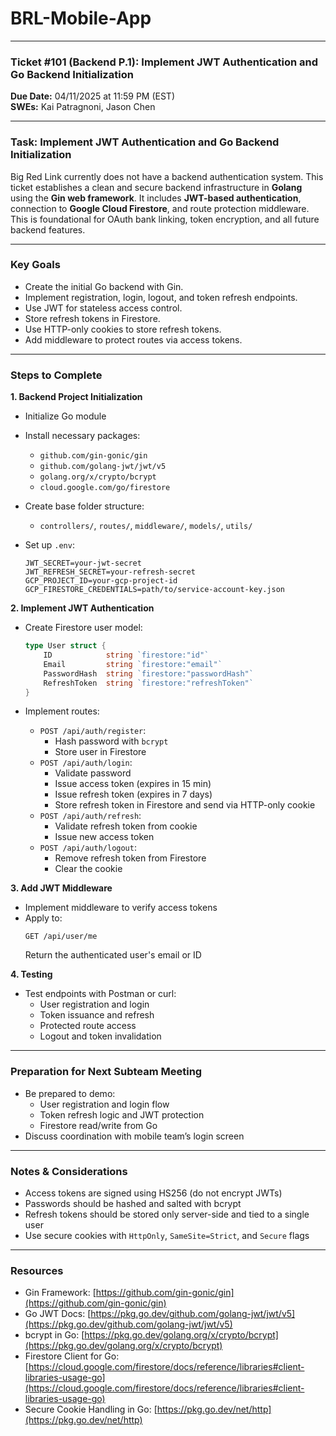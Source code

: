 # BRL-Mobile-App

---

### **Ticket #101 (Backend P.1): Implement JWT Authentication and Go Backend Initialization**  
**Due Date:** 04/11/2025 at 11:59 PM (EST)  
**SWEs:** Kai Patragnoni, Jason Chen

---

### **Task: Implement JWT Authentication and Go Backend Initialization**  
Big Red Link currently does not have a backend authentication system. This ticket establishes a clean and secure backend infrastructure in **Golang** using the **Gin web framework**. It includes **JWT-based authentication**, connection to **Google Cloud Firestore**, and route protection middleware. This is foundational for OAuth bank linking, token encryption, and all future backend features.

---

### **Key Goals**
- Create the initial Go backend with Gin.
- Implement registration, login, logout, and token refresh endpoints.
- Use JWT for stateless access control.
- Store refresh tokens in Firestore.
- Use HTTP-only cookies to store refresh tokens.
- Add middleware to protect routes via access tokens.

---

### **Steps to Complete**

**1. Backend Project Initialization**
- Initialize Go module
- Install necessary packages:
  - `github.com/gin-gonic/gin`
  - `github.com/golang-jwt/jwt/v5`
  - `golang.org/x/crypto/bcrypt`
  - `cloud.google.com/go/firestore`
- Create base folder structure:
  - `controllers/`, `routes/`, `middleware/`, `models/`, `utils/`

- Set up `.env`:
  ```
  JWT_SECRET=your-jwt-secret
  JWT_REFRESH_SECRET=your-refresh-secret
  GCP_PROJECT_ID=your-gcp-project-id
  GCP_FIRESTORE_CREDENTIALS=path/to/service-account-key.json
  ```

**2. Implement JWT Authentication**
- Create Firestore user model:
  ```go
  type User struct {
      ID            string `firestore:"id"`
      Email         string `firestore:"email"`
      PasswordHash  string `firestore:"passwordHash"`
      RefreshToken  string `firestore:"refreshToken"`
  }
  ```

- Implement routes:
  - `POST /api/auth/register`:
    - Hash password with `bcrypt`
    - Store user in Firestore
  - `POST /api/auth/login`:
    - Validate password
    - Issue access token (expires in 15 min)
    - Issue refresh token (expires in 7 days)
    - Store refresh token in Firestore and send via HTTP-only cookie
  - `POST /api/auth/refresh`:
    - Validate refresh token from cookie
    - Issue new access token
  - `POST /api/auth/logout`:
    - Remove refresh token from Firestore
    - Clear the cookie

**3. Add JWT Middleware**
- Implement middleware to verify access tokens
- Apply to:
  ```
  GET /api/user/me
  ```
  Return the authenticated user's email or ID

**4. Testing**
- Test endpoints with Postman or curl:
  - User registration and login
  - Token issuance and refresh
  - Protected route access
  - Logout and token invalidation

---

### **Preparation for Next Subteam Meeting**
- Be prepared to demo:
  - User registration and login flow
  - Token refresh logic and JWT protection
  - Firestore read/write from Go
- Discuss coordination with mobile team’s login screen

---

### **Notes & Considerations**
- Access tokens are signed using HS256 (do not encrypt JWTs)
- Passwords should be hashed and salted with bcrypt
- Refresh tokens should be stored only server-side and tied to a single user
- Use secure cookies with `HttpOnly`, `SameSite=Strict`, and `Secure` flags

---

### **Resources**
- Gin Framework: [https://github.com/gin-gonic/gin](https://github.com/gin-gonic/gin)  
- Go JWT Docs: [https://pkg.go.dev/github.com/golang-jwt/jwt/v5](https://pkg.go.dev/github.com/golang-jwt/jwt/v5)  
- bcrypt in Go: [https://pkg.go.dev/golang.org/x/crypto/bcrypt](https://pkg.go.dev/golang.org/x/crypto/bcrypt)  
- Firestore Client for Go: [https://cloud.google.com/firestore/docs/reference/libraries#client-libraries-usage-go](https://cloud.google.com/firestore/docs/reference/libraries#client-libraries-usage-go)  
- Secure Cookie Handling in Go: [https://pkg.go.dev/net/http](https://pkg.go.dev/net/http)

